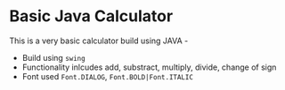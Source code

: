 # Basic Java Calculator

This is a very basic calculator build using JAVA -
* Build using `swing`
* Functionality inlcudes add, substract, multiply, divide, change of sign
* Font used `Font.DIALOG`, `Font.BOLD|Font.ITALIC`
